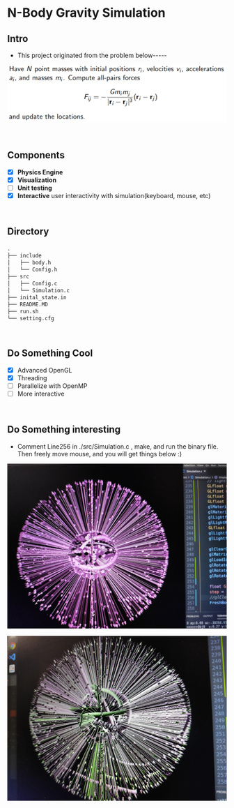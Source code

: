# N-Body Gravity Simulation 

## Intro
- This project originated from the problem below-----</br>

![img1](./MD_IMG/1.png)

</br>

## Components
- [x] **Physics Engine**
- [x] **Visualization**
- [ ] **Unit testing**
- [x] **Interactive** user interactivity with simulation(keyboard, mouse, etc)

</br>

## Directory

```
.
├── include
│   ├── body.h
│   └── Config.h
├── src
│   ├── Config.c
│   └── Simulation.c
├── inital_state.in
├── README.MD
├── run.sh
└── setting.cfg
```

</br>

## Do Something Cool
- [x] Advanced OpenGL 
- [x] Threading
- [ ] Parallelize with OpenMP
- [ ] More interactive

</br>

## Do Something interesting
- Comment Line256 in ./src/Simulation.c , make, and run the binary file. Then freely move mouse, and you will get things below :)</br>

![img2](./MD_IMG/2.jpg)</br>

![img3](./MD_IMG/3.jpg)
